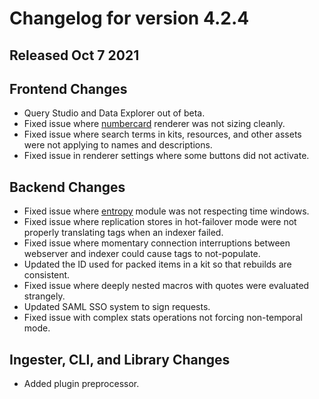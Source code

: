 # Changelog for version 4.2.4

## Released Oct 7 2021

## Frontend Changes
* Query Studio and Data Explorer out of beta.
* Fixed issue where [numbercard](/search/gauge/gauge) renderer was not sizing cleanly.
* Fixed issue where search terms in kits, resources, and other assets were not applying to names and descriptions.
* Fixed issue in renderer settings where some buttons did not activate.


## Backend Changes
* Fixed issue where [entropy](/search/entropy/entropy) module was not respecting time windows.
* Fixed issue where replication stores in hot-failover mode were not properly translating tags when an indexer failed.
* Fixed issue where momentary connection interruptions between webserver and indexer could cause tags to not-populate.
* Updated the ID used for packed items in a kit so that rebuilds are consistent.
* Fixed issue where deeply nested macros with quotes were evaluated strangely.
* Updated SAML SSO system to sign requests.
* Fixed issue with complex stats operations not forcing non-temporal mode.

## Ingester, CLI, and Library Changes
* Added plugin preprocessor.

